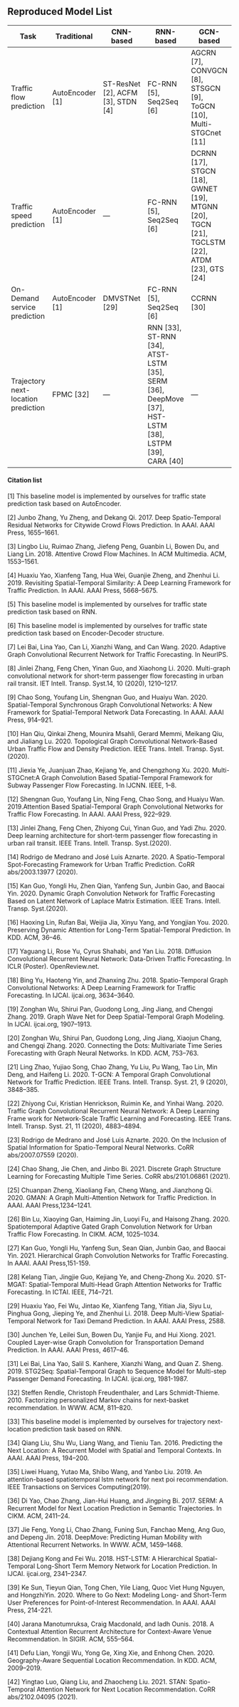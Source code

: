 ## Reproduced Model List

| Task                                | Traditional     | CNN-based                           | RNN-based                                                    | GCN-based                                                    | Attention-based                                              |
| ----------------------------------- | --------------- | ----------------------------------- | ------------------------------------------------------------ | ------------------------------------------------------------ | ------------------------------------------------------------ |
| Traffic flow prediction             | AutoEncoder [1] | ST-ResNet [2],   ACFM [3], STDN [4] | FC-RNN [5],   Seq2Seq [6]                                    | AGCRN [7],   CONVGCN [8], STSGCN [9], ToGCN [10], Multi-STGCnet [11] | ASTGCN [12],   ResLSTM [13], CRANN [14], DGCN [15], DSAN [16] |
| Traffic speed prediction            | AutoEncoder [1] | —                                   | FC-RNN [5],   Seq2Seq [6]                                    | DCRNN [17],   STGCN [18], GWNET [19], MTGNN [20], TGCN [21], TGCLSTM [22], ATDM [23], GTS [24] | GMAN [25],   STAGGCN [26], HGCN [27], ST-MGAT [28]           |
| On-Demand service prediction        | AutoEncoder [1] | DMVSTNet [29]                       | FC-RNN [5],   Seq2Seq [6]                                    | CCRNN [30]                                                   | STG2Seq [31]                                                 |
| Trajectory next-location prediction | FPMC [32]       | —                                   | RNN [33],   ST-RNN [34], ATST-LSTM [35], SERM [36], DeepMove [37], HST-LSTM [38], LSTPM [39], CARA [40] | —                                                            | GeoSAN [41],   STAN [42]                                     |

#### Citation list

[1] This baseline model is implemented by ourselves for traffic state prediction task based on AutoEncoder.

[2] Junbo Zhang, Yu Zheng, and Dekang Qi. 2017. Deep Spatio-Temporal Residual Networks for Citywide Crowd Flows Prediction. In AAAI. AAAI Press, 1655–1661.

[3] Lingbo Liu, Ruimao Zhang, Jiefeng Peng, Guanbin Li, Bowen Du, and Liang Lin. 2018. Attentive Crowd Flow Machines. In ACM Multimedia. ACM, 1553–1561.

[4] Huaxiu Yao, Xianfeng Tang, Hua Wei, Guanjie Zheng, and Zhenhui Li. 2019. Revisiting Spatial-Temporal Similarity: A Deep Learning Framework for Traffic Prediction. In AAAI. AAAI Press, 5668–5675.

[5] This baseline model is implemented by ourselves for traffic state prediction task based on RNN.

[6] This baseline model is implemented by ourselves for traffic state prediction task based on Encoder-Decoder structure.

[7] Lei Bai, Lina Yao, Can Li, Xianzhi Wang, and Can Wang. 2020. Adaptive Graph Convolutional Recurrent Network for Traffic Forecasting. In NeurIPS.

[8] Jinlei Zhang, Feng Chen, Yinan Guo, and Xiaohong Li. 2020. Multi-graph convolutional network for short-term passenger flow forecasting in urban rail transit. IET Intell. Transp. Syst.14, 10 (2020), 1210–1217.

[9] Chao Song, Youfang Lin, Shengnan Guo, and Huaiyu Wan. 2020. Spatial-Temporal Synchronous Graph Convolutional Networks: A New Framework for Spatial-Temporal Network Data Forecasting. In AAAI. AAAI Press, 914–921.

[10] Han Qiu, Qinkai Zheng, Mounira Msahli, Gerard Memmi, Meikang Qiu, and Jialiang Lu. 2020. Topological Graph Convolutional Network-Based Urban Traffic Flow and Density Prediction. IEEE Trans. Intell. Transp. Syst.(2020).

[11] Jiexia Ye, Juanjuan Zhao, Kejiang Ye, and Chengzhong Xu. 2020. Multi-STGCnet:A Graph Convolution Based Spatial-Temporal Framework for Subway Passenger Flow Forecasting. In IJCNN. IEEE, 1–8.

[12] Shengnan Guo, Youfang Lin, Ning Feng, Chao Song, and Huaiyu Wan. 2019.Attention Based Spatial-Temporal Graph Convolutional Networks for Traffic Flow Forecasting. In AAAI. AAAI Press, 922–929.

[13] Jinlei Zhang, Feng Chen, Zhiyong Cui, Yinan Guo, and Yadi Zhu. 2020.  Deep learning architecture for short-term passenger flow forecasting in urban rail transit. IEEE Trans. Intell. Transp. Syst.(2020).

[14] Rodrigo  de  Medrano  and  José  Luis  Aznarte.  2020. A  Spatio-Temporal  Spot-Forecasting Framework for Urban Traffic Prediction. CoRR abs/2003.13977 (2020).

[15] Kan Guo, Yongli Hu, Zhen Qian, Yanfeng Sun, Junbin Gao, and Baocai Yin. 2020. Dynamic Graph Convolution Network for Traffic Forecasting Based on Latent Network of Laplace Matrix Estimation. IEEE Trans. Intell. Transp. Syst.(2020).

[16] Haoxing Lin, Rufan Bai, Weijia Jia, Xinyu Yang, and Yongjian You. 2020. Preserving Dynamic Attention for Long-Term Spatial-Temporal Prediction. In KDD. ACM, 36–46.

[17] Yaguang Li, Rose Yu, Cyrus Shahabi, and Yan Liu. 2018. Diffusion Convolutional Recurrent Neural Network: Data-Driven Traffic Forecasting. In ICLR (Poster). OpenReview.net.

[18] Bing Yu, Haoteng Yin, and Zhanxing Zhu. 2018. Spatio-Temporal Graph Convolutional Networks: A Deep Learning Framework for Traffic Forecasting. In IJCAI. ijcai.org, 3634–3640.

[19] Zonghan Wu, Shirui Pan, Guodong Long, Jing Jiang, and Chengqi Zhang. 2019. Graph Wave Net for Deep Spatial-Temporal Graph Modeling. In IJCAI. ijcai.org, 1907–1913.

[20] Zonghan Wu, Shirui Pan, Guodong Long, Jing Jiang, Xiaojun Chang, and Chengqi Zhang. 2020.  Connecting the Dots: Multivariate Time Series Forecasting with Graph Neural Networks. In KDD. ACM, 753–763.

[21] Ling Zhao, Yujiao Song, Chao Zhang, Yu Liu, Pu Wang, Tao Lin, Min Deng, and Haifeng Li. 2020. T-GCN: A Temporal Graph Convolutional Network for Traffic Prediction. IEEE Trans. Intell. Transp. Syst. 21, 9 (2020), 3848–385.

[22] Zhiyong Cui, Kristian Henrickson, Ruimin Ke, and Yinhai Wang. 2020.  Traffic Graph Convolutional Recurrent Neural Network: A Deep Learning Frame work for Network-Scale Traffic Learning and Forecasting. IEEE Trans. Intell. Transp. Syst. 21, 11 (2020), 4883–4894.

[23] Rodrigo de Medrano and José Luis Aznarte. 2020.  On the Inclusion of Spatial Information for Spatio-Temporal Neural Networks. CoRR abs/2007.07559 (2020).

[24] Chao Shang, Jie Chen, and Jinbo Bi. 2021. Discrete Graph Structure Learning for Forecasting Multiple Time Series. CoRR abs/2101.06861 (2021).

[25] Chuanpan Zheng, Xiaoliang Fan, Cheng Wang, and Jianzhong Qi. 2020. GMAN: A Graph Multi-Attention Network for Traffic Prediction. In AAAI. AAAI Press,1234–1241.

[26] Bin Lu, Xiaoying Gan, Haiming Jin, Luoyi Fu, and Haisong Zhang. 2020.  Spatiotemporal Adaptive Gated Graph Convolution Network for Urban Traffic Flow Forecasting. In CIKM. ACM, 1025–1034.

[27] Kan Guo, Yongli Hu, Yanfeng Sun, Sean Qian, Junbin Gao, and Baocai Yin. 2021. Hierarchical Graph Convolution Networks for Traffic Forecasting. In AAAI. AAAI Press,151-159.

[28] Kelang Tian, Jingjie Guo, Kejiang Ye, and Cheng-Zhong Xu. 2020.  ST-MGAT: Spatial-Temporal Multi-Head Graph Attention Networks for Traffic Forecasting. In ICTAI. IEEE, 714–721.

[29] Huaxiu Yao, Fei Wu, Jintao Ke, Xianfeng Tang, Yitian Jia, Siyu Lu, Pinghua Gong, Jieping Ye, and Zhenhui Li. 2018. Deep Multi-View Spatial-Temporal Network for Taxi Demand Prediction. In AAAI. AAAI Press, 2588.

[30] Junchen Ye, Leilei Sun, Bowen Du, Yanjie Fu, and Hui Xiong. 2021.  Coupled Layer-wise Graph Convolution for Transportation Demand Prediction. In AAAI. AAAI Press, 4617–46.

[31] Lei Bai, Lina Yao, Salil S. Kanhere, Xianzhi Wang, and Quan Z. Sheng. 2019. STG2Seq: Spatial-Temporal Graph to Sequence Model for Multi-step Passenger Demand Forecasting. In IJCAI. ijcai.org, 1981-1987.

[32] Steffen Rendle, Christoph Freudenthaler, and Lars Schmidt-Thieme. 2010. Factorizing personalized Markov chains for next-basket recommendation. In WWW. ACM, 811–820.

[33] This baseline model is implemented by ourselves for trajectory next-location prediction task based on RNN.

[34] Qiang Liu, Shu Wu, Liang Wang, and Tieniu Tan. 2016. Predicting the Next Location: A Recurrent Model with Spatial and Temporal Contexts. In AAAI. AAAI Press, 194–200.

[35] Liwei Huang, Yutao Ma, Shibo Wang, and Yanbo Liu. 2019. An attention-based spatiotemporal lstm network for next poi recommendation. IEEE Transactions on Services Computing(2019).

[36] Di Yao, Chao Zhang, Jian-Hui Huang, and Jingping Bi. 2017. SERM: A Recurrent Model for Next Location Prediction in Semantic Trajectories. In CIKM. ACM, 2411–24.

[37] Jie Feng, Yong Li, Chao Zhang, Funing Sun, Fanchao Meng, Ang Guo, and Depeng Jin. 2018. DeepMove: Predicting Human Mobility with Attentional Recurrent Networks. In WWW. ACM, 1459–1468.

[38] Dejiang Kong and Fei Wu. 2018.  HST-LSTM: A Hierarchical Spatial-Temporal Long-Short Term Memory Network for Location Prediction. In IJCAI. ijcai.org, 2341–2347.

[39] Ke Sun, Tieyun Qian, Tong Chen, Yile Liang, Quoc Viet Hung Nguyen, and HongzhiYin. 2020. Where to Go Next: Modeling Long- and Short-Term User Preferences for Point-of-Interest Recommendation. In AAAI. AAAI Press, 214-221.

[40] Jarana Manotumruksa, Craig Macdonald, and Iadh Ounis. 2018.  A Contextual Attention Recurrent Architecture for Context-Aware Venue Recommendation. In SIGIR. ACM, 555–564.

[41] Defu Lian, Yongji Wu, Yong Ge, Xing Xie, and Enhong Chen. 2020. Geography-Aware Sequential Location Recommendation. In KDD. ACM, 2009–2019.

[42] Yingtao Luo, Qiang Liu, and Zhaocheng Liu. 2021. STAN: Spatio-Temporal Attention Network for Next Location Recommendation. CoRR abs/2102.04095 (2021).


